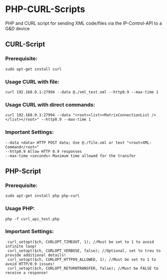 # PHP-CURL-Scripts
PHP and CURL script for sending XML code/files via the IP-Control-API to a G&D device 

## CURL-Script
### Prerequisite:
```
sudo apt-get install curl 
```

### Usage CURL with file:
```
curl 192.168.0.1:27994 --data @./xml_test.xml --http0.9 --max-time 1
```

### Usage CURL with direct commands:
```
curl 192.168.0.1:27994 --data "<root><list><MatrixConnectionList /></list></root>" --http0.9 --max-time 1
```

### Important Settings:
```
--data <data> HTTP POST data; Use @./file.xml or text "<root>XML-Command</root>"
--http0.9 Allow HTTP 0.9 responses  
--max-time <seconds> Maximum time allowed for the transfer
```


## PHP-Script
### Prerequisite:
```
sudo apt-get install php php-curl 
```

### Usage PHP:
```
php -f curl_api_test.php
```

### Important Settings:
```
 curl_setopt($ch, CURLOPT_TIMEOUT, 1); //Must be set to 1 to avoid infinite loop!
 curl_setopt($ch, CURLOPT_VERBOSE, false); //Optional, set to treu to provide additional details!
 curl_setopt($ch, CURLOPT_HTTP09_ALLOWED, 1); //Must be set to 1 to avoid HTTP/0.9 issues!
 curl_setopt($ch, CURLOPT_RETURNTRANSFER, false); //Must be FALSE to receive a response!
 ```

